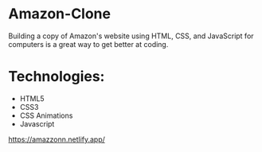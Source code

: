 # Amazon-Clone
Building a copy of Amazon's website using HTML, CSS, and JavaScript for computers is a great way to get better at coding.

# Technologies:
* HTML5
* CSS3
* CSS Animations
* Javascript


https://amazzonn.netlify.app/
